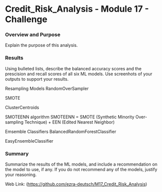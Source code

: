 # Credit_Risk_Analysis - Module 17 - Challenge

### Overview and Purpose

Explain the purpose of this analysis.

### Results

Using bulleted lists, describe the balanced accuracy scores and the prescision and recall scores of all six ML models. Use screenhots of your outputs to support your results.

Resampling Models
RandomOverSampler
 
 
SMOTE
 
 
ClusterCentroids
 
 

SMOTEENN algorithm
SMOTEENN = SMOTE (Synthetic Minority Over-sampling Technique) + EEN (Edited Nearest Neighbor)
 
 

Emsemble Classifiers
BalancedRandomForestClassifier
  

EasyEnsembleClassifier
 
 

### Summary

Summarize the results of the ML models, and include a recommendation on the model to use, if any. If you do not recommend any of the models, justify your reasoning.



Web Link: (https://github.com/ezra-deutsch/M17_Credit_Risk_Analysis)
